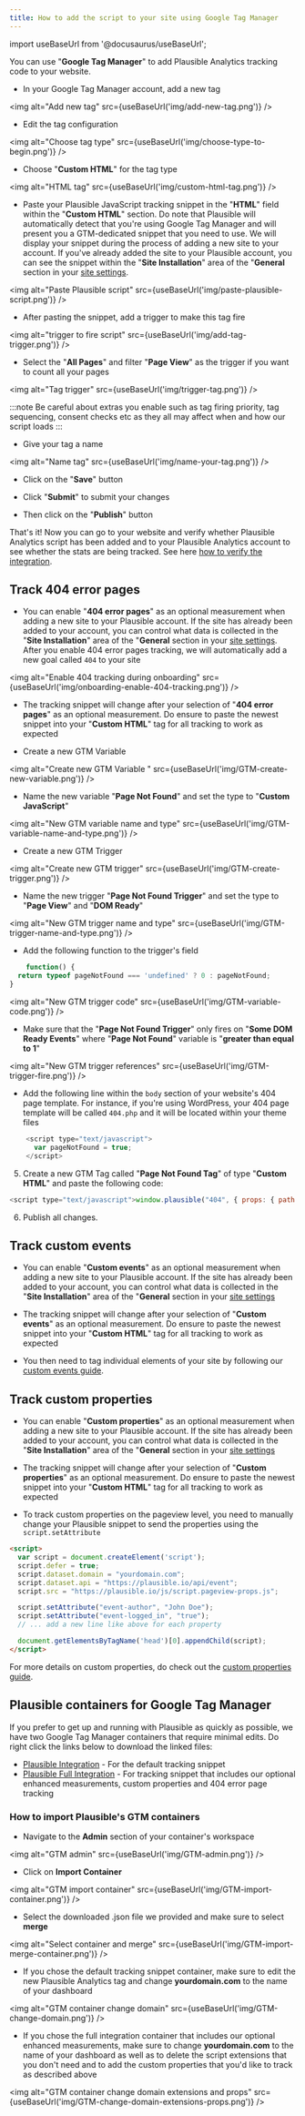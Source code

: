 ```yaml
---
title: How to add the script to your site using Google Tag Manager
---
```


import useBaseUrl from '@docusaurus/useBaseUrl';

You can use "**Google Tag Manager**" to add Plausible Analytics tracking code to your website.

* In your Google Tag Manager account, add a new tag
  
<img alt="Add new tag" src={useBaseUrl('img/add-new-tag.png')} />

* Edit the tag configuration

<img alt="Choose tag type" src={useBaseUrl('img/choose-type-to-begin.png')} />

* Choose "**Custom HTML**" for the tag type
  
<img alt="HTML tag" src={useBaseUrl('img/custom-html-tag.png')} />

* Paste your Plausible JavaScript tracking snippet in the "**HTML**" field within the "**Custom HTML**" section. Do note that Plausible will automatically detect that you're using Google Tag Manager and will present you a GTM-dedicated snippet that you need to use. We will display your snippet during the process of adding a new site to your account. If you've already added the site to your Plausible account, you can see the snippet within the "**Site Installation**" area of the "**General** section in your [site settings](website-settings.md).

<img alt="Paste Plausible script" src={useBaseUrl('img/paste-plausible-script.png')} />

* After pasting the snippet, add a trigger to make this tag fire

<img alt="trigger to fire script" src={useBaseUrl('img/add-tag-trigger.png')} />  

* Select the "**All Pages**" and filter "**Page View**" as the trigger if you want to count all your pages
  
<img alt="Tag trigger" src={useBaseUrl('img/trigger-tag.png')} />

:::note
Be careful about extras you enable such as tag firing priority, tag sequencing, consent checks etc as they all may affect when and how our script loads
:::

* Give your tag a name
  
<img alt="Name tag" src={useBaseUrl('img/name-your-tag.png')} />

* Click on the "**Save**" button

* Click "**Submit**" to submit your changes

* Then click on the "**Publish**" button

That's it! Now you can go to your website and verify whether Plausible Analytics script has been added and to your Plausible Analytics account to see whether the stats are being tracked. See here [how to verify the integration](troubleshoot-integration.md).

## Track 404 error pages

* You can enable "**404 error pages**" as an optional measurement when adding a new site to your Plausible account. If the site has already been added to your account, you can control what data is collected in the "**Site Installation**" area of the "**General** section in your [site settings](website-settings.md). After you enable 404 error pages tracking, we will automatically add a new goal called `404` to your site

<img alt="Enable 404 tracking during onboarding" src={useBaseUrl('img/onboarding-enable-404-tracking.png')} />

* The tracking snippet will change after your selection of "**404 error pages**" as an optional measurement. Do ensure to paste the newest snippet into your "**Custom HTML**" tag for all tracking to work as expected

* Create a new GTM Variable 

<img alt="Create new GTM Variable " src={useBaseUrl('img/GTM-create-new-variable.png')} />

* Name the new variable "**Page Not Found**" and set the type to "**Custom JavaScript**"

<img alt="New GTM variable name and type" src={useBaseUrl('img/GTM-variable-name-and-type.png')} />

* Create a new GTM Trigger 

<img alt="Create new GTM trigger" src={useBaseUrl('img/GTM-create-trigger.png')} />

* Name the new trigger "**Page Not Found Trigger**" and set the type to "**Page View**" and "**DOM Ready**"

<img alt="New GTM trigger name and type" src={useBaseUrl('img/GTM-trigger-name-and-type.png')} />

* Add the following function to the trigger's field

```javascript
    function() {
  return typeof pageNotFound === 'undefined' ? 0 : pageNotFound;
}
```

<img alt="New GTM trigger code" src={useBaseUrl('img/GTM-variable-code.png')} />

* Make sure that the "**Page Not Found Trigger**" only fires on "**Some DOM Ready Events**" where "**Page Not Found**" variable is "**greater than equal to 1**"
  
<img alt="New GTM trigger references" src={useBaseUrl('img/GTM-trigger-fire.png')} />

* Add the following line within the `body` section of your website's 404 page template. For instance, if you're using WordPress, your 404 page template will be called `404.php` and it will be located within your theme files

```javascript
    <script type="text/javascript">
      var pageNotFound = true;
    </script>
```

5. Create a new GTM Tag called "**Page Not Found Tag**" of type "**Custom HTML**" and paste the following code:

```javascript
<script type="text/javascript">window.plausible("404", { props: { path: document.location.pathname } });</script>
```

6. Publish all changes.

## Track custom events

* You can enable "**Custom events**" as an optional measurement when adding a new site to your Plausible account. If the site has already been added to your account, you can control what data is collected in the "**Site Installation**" area of the "**General** section in your [site settings](website-settings.md)

* The tracking snippet will change after your selection of "**Custom events**" as an optional measurement. Do ensure to paste the newest snippet into your "**Custom HTML**" tag for all tracking to work as expected

* You then need to tag individual elements of your site by following our [custom events guide](custom-event-goals.md).

## Track custom properties

* You can enable "**Custom properties**" as an optional measurement when adding a new site to your Plausible account. If the site has already been added to your account, you can control what data is collected in the "**Site Installation**" area of the "**General** section in your [site settings](website-settings.md)

* The tracking snippet will change after your selection of "**Custom properties**" as an optional measurement. Do ensure to paste the newest snippet into your "**Custom HTML**" tag for all tracking to work as expected
  
* To track custom properties on the pageview level, you need to manually change your Plausible snippet to send the properties using the `script.setAttribute`

```html
<script>
  var script = document.createElement('script');
  script.defer = true;
  script.dataset.domain = "yourdomain.com";
  script.dataset.api = "https://plausible.io/api/event";
  script.src = "https://plausible.io/js/script.pageview-props.js";

  script.setAttribute("event-author", "John Doe");
  script.setAttribute("event-logged_in", "true");
  // ... add a new line like above for each property

  document.getElementsByTagName('head')[0].appendChild(script);
</script>
```

For more details on custom properties, do check out the [custom properties guide](custom-props/introduction.md).

## Plausible containers for Google Tag Manager

If you prefer to get up and running with Plausible as quickly as possible, we have two Google Tag Manager containers that require minimal edits. Do right click the links below to download the linked files:

- [Plausible Integration](https://raw.githubusercontent.com/plausible/docs/master/static/files/Plausible-GTM-Integration.json) - For the default tracking snippet
- [Plausible Full Integration](https://raw.githubusercontent.com/plausible/docs/master/static/files/Plausible-GTM-full-integration.json) - For tracking snippet that includes our optional enhanced measurements, custom properties and 404 error page tracking

### How to import Plausible's GTM containers

* Navigate to the **Admin** section of your container's workspace

<img alt="GTM admin" src={useBaseUrl('img/GTM-admin.png')} />

* Click on **Import Container**

<img alt="GTM import container" src={useBaseUrl('img/GTM-import-container.png')} />

* Select the downloaded .json file we provided and make sure to select **merge**

<img alt="Select container and merge" src={useBaseUrl('img/GTM-import-merge-container.png')} />

* If you chose the default tracking snippet container, make sure to edit the new Plausible Analytics tag and change **yourdomain.com** to the name of your dashboard

<img alt="GTM container change domain" src={useBaseUrl('img/GTM-change-domain.png')} />

* If you chose the full integration container that includes our optional enhanced measurements, make sure to change **yourdomain.com** to the name of your dashboard as well as to delete the script extensions that you don't need and to add the custom properties that you'd like to track as described above

<img alt="GTM container change domain extensions and props" src={useBaseUrl('img/GTM-change-domain-extensions-props.png')} />
